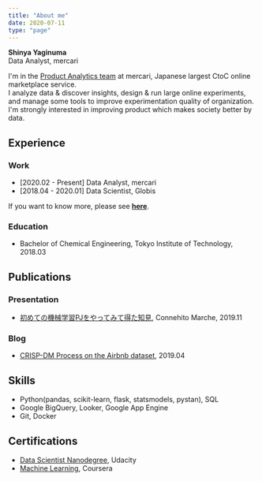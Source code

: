 ```yaml
---
title: "About me"
date: 2020-07-11
type: "page"
---
```


**Shinya Yaginuma**  
Data Analyst, mercari

I'm in the [Product Analytics team](https://careers.mercari.com/jp/job-categories/analyst/) at mercari, Japanese largest CtoC online marketplace service.  
I analyze data & discover insights, design & run large online experiments, and manage some tools to improve experimentation quality of organization. I'm strongly interested in improving product which makes society better by data.

## Experience

### Work

* [2020.02 - Present]  Data Analyst, mercari
* [2018.04 - 2020.01]  Data Scientist, Globis

If you want to know more, please see [**here**](https://shyaginuma.github.io/portfolio/work_history).

### Education

* Bachelor of Chemical Engineering, Tokyo Institute of Technology, 2018.03

## Publications

### Presentation

* [初めての機械学習PJをやってみて得た知見](https://speakerdeck.com/shyaginuma/chu-metefalseji-jie-xue-xi-pjwo-yatutemitede-tazhi-jian), Connehito Marche, 2019.11

### Blog

* [CRISP-DM Process on the Airbnb dataset](https://medium.com/@yaginuuun/crisp-dm-process-on-the-airbnb-dataset-4c39e99af6e3), 2019.04

## Skills

* Python(pandas, scikit-learn, flask, statsmodels, pystan), SQL
* Google BigQuery, Looker, Google App Engine
* Git, Docker

## Certifications

* [Data Scientist Nanodegree](https://confirm.udacity.com/7TCSNG2G), Udacity
* [Machine Learning](https://www.coursera.org/account/accomplishments/verify/MH257SLTURFL), Coursera
